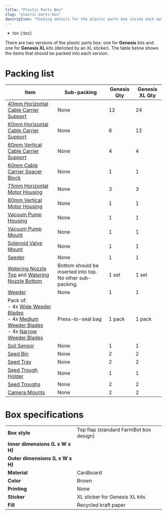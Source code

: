 ```yaml
---
title: "Plastic Parts Box"
slug: "plastic-parts-box"
description: "Packing details for the plastic parts box inside each main carton"
---
```


* toc
{:toc}

There are two versions of the plastic parts box: one for **Genesis** kits and one for **Genesis XL** kits (denoted by an <span class="fb-xl-sticker">XL</span> sticker). The table below shows the items that should be packed into each version.

# Packing list

|Item                          |Sub-packing                   |Genesis Qty                   |Genesis XL Qty                |
|------------------------------|------------------------------|------------------------------|------------------------------|
|[40mm Horizontal Cable Carrier Support](../../Extras/bom/plastic-parts.md#40mm-horizontal-cable-carrier-support)|None                          |12                            |24
|[60mm Horizontal Cable Carrier Support](../../Extras/bom/plastic-parts.md#60mm-horizontal-cable-carrier-support)|None                          |6                             |12
|[60mm Vertical Cable Carrier Support](../../Extras/bom/plastic-parts.md#60mm-vertical-cable-carrier-support)|None                          |4                             |4
|[60mm Cable Carrier Spacer Block](../../Extras/bom/plastic-parts.md#60mm-cable-carrier-spacer-block)|None                          |1                             |1
|[75mm Horizontal Motor Housing](../../Extras/bom/plastic-parts.md#75mm-horizontal-motor-housing)|None                          |3                             |3
|[80mm Vertical Motor Housing](../../Extras/bom/plastic-parts.md#80mm-vertical-motor-housing)|None                          |1                             |1
|[Vacuum Pump Housing](../../Extras/bom/plastic-parts.md#vacuum-pump-housing)|None                          |1                             |1
|[Vacuum Pump Mount](../../Extras/bom/plastic-parts.md#vacuum-pump-mount)|None                          |1                             |1
|[Solenoid Valve Mount](../../Extras/bom/plastic-parts.md#solenoid-valve-mount)|None                          |1                             |1
|[Seeder](../../Extras/bom/plastic-parts.md#seeder)|None                          |1                             |1
|[Watering Nozzle Top](../../Extras/bom/plastic-parts.md#watering-nozzle) and [Watering Nozzle Bottom](../../Extras/bom/plastic-parts.md#watering-nozzle)|Bottom should be inserted into top. No other sub-packing.|1 set                         |1 set
|[Weeder](../../Extras/bom/plastic-parts.md#weeder)|None                          |1                             |1
|Pack of:<br>- 4x [Wide Weeder Blades](../../Extras/bom/plastic-parts.md#weeder)<br>- 4x [Medium Weeder Blades](../../Extras/bom/plastic-parts.md#weeder)<br>- 4x [Narrow Weeder Blades](../../Extras/bom/plastic-parts.md#weeder)|Press-to-seal bag             |1 pack                        |1 pack
|[Soil Sensor](../../Extras/bom/plastic-parts.md#soil-sensor)|None                          |1                             |1
|[Seed Bin](../../Extras/bom/plastic-parts.md#seed-bin)|None                          |2                             |2
|[Seed Tray](../../Extras/bom/plastic-parts.md#seed-tray)|None                          |2                             |2
|[Seed Trough Holder](../../Extras/bom/plastic-parts.md#seed-trough-holder)|None                          |1                             |1
|[Seed Troughs](../../Extras/bom/plastic-parts.md#seed-trough)|None                          |2                             |2
|[Camera Mounts](../../Extras/bom/plastic-parts.md#camera-mount-half)|None                          |2                             |2

# Box specifications

|                              |                              |
|------------------------------|------------------------------|
|**Box style**                 |Top flap (standard FarmBot box design)
|**Inner dimensions (L x W x H)**|
|**Outer dimensions (L x W x H)**|
|**Material**                  |Cardboard
|**Color**                     |Brown
|**Printing**                  |None
|**Sticker**                   |<span class="fb-xl-sticker">XL</span> sticker for Genesis XL kits
|**Fill**                      |Recycled kraft paper


